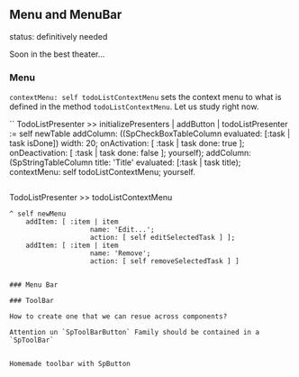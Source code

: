 ## Menu and MenuBar

status: definitively needed

Soon in the best theater...


### Menu

`contextMenu: self todoListContextMenu` sets the context menu to what is defined in the method `todoListContextMenu`. Let us study right now.



``
TodoListPresenter >> initializePresenters
    | addButton |
    todoListPresenter := self newTable
    addColumn: ((SpCheckBoxTableColumn evaluated: [:task | task isDone]) 
            width: 20;
            onActivation: [ :task | task done: true ];
            onDeactivation: [ :task | task done: false ];
            yourself);
    addColumn: (SpStringTableColumn 
            title: 'Title' 
            evaluated: [:task | task title);
    contextMenu: self todoListContextMenu;
    yourself.
```

```
TodoListPresenter >> todoListContextMenu

    ^ self newMenu 
        addItem: [ :item | item 
                        name: 'Edit...'; 
                        action: [ self editSelectedTask ] ];
        addItem: [ :item | item 
                        name: 'Remove'; 
                        action: [ self removeSelectedTask ] ]
```

### Menu Bar

### ToolBar

How to create one that we can resue across components?

Attention un `SpToolBarButton` Family should be contained in a `SpToolBar`


Homemade toolbar with SpButton